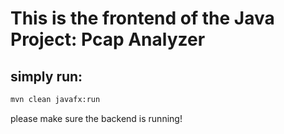 # This is the frontend of the Java Project: Pcap Analyzer

## simply run:
```bash
mvn clean javafx:run
```
please make sure the backend is running!